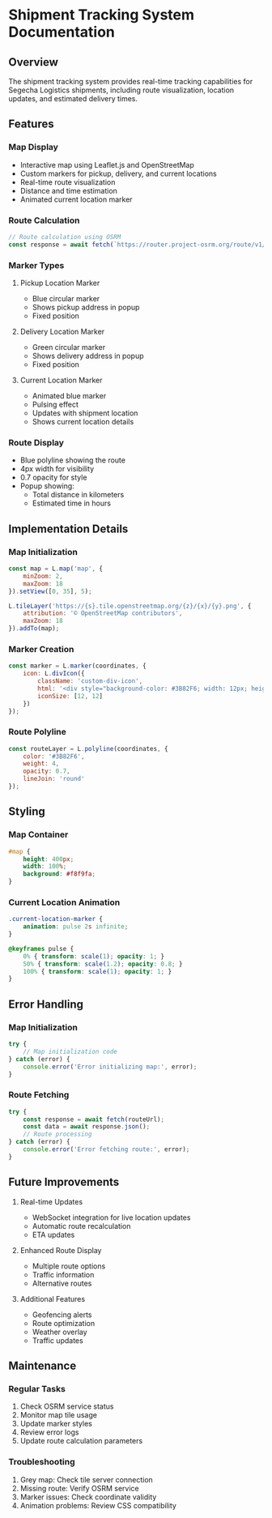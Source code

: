 # Shipment Tracking System Documentation

## Overview
The shipment tracking system provides real-time tracking capabilities for Segecha Logistics shipments, including route visualization, location updates, and estimated delivery times.

## Features

### Map Display
- Interactive map using Leaflet.js and OpenStreetMap
- Custom markers for pickup, delivery, and current locations
- Real-time route visualization
- Distance and time estimation
- Animated current location marker

### Route Calculation
```javascript
// Route calculation using OSRM
const response = await fetch(`https://router.project-osrm.org/route/v1/driving/${pickup[1]},${pickup[0]};${dropoff[1]},${dropoff[0]}?overview=full&geometries=polyline`);
```

### Marker Types
1. Pickup Location Marker
   - Blue circular marker
   - Shows pickup address in popup
   - Fixed position

2. Delivery Location Marker
   - Green circular marker
   - Shows delivery address in popup
   - Fixed position

3. Current Location Marker
   - Animated blue marker
   - Pulsing effect
   - Updates with shipment location
   - Shows current location details

### Route Display
- Blue polyline showing the route
- 4px width for visibility
- 0.7 opacity for style
- Popup showing:
  - Total distance in kilometers
  - Estimated time in hours

## Implementation Details

### Map Initialization
```javascript
const map = L.map('map', {
    minZoom: 2,
    maxZoom: 18
}).setView([0, 35], 5);

L.tileLayer('https://{s}.tile.openstreetmap.org/{z}/{x}/{y}.png', {
    attribution: '© OpenStreetMap contributors',
    maxZoom: 18
}).addTo(map);
```

### Marker Creation
```javascript
const marker = L.marker(coordinates, {
    icon: L.divIcon({
        className: 'custom-div-icon',
        html: '<div style="background-color: #3B82F6; width: 12px; height: 12px; border-radius: 50%; border: 2px solid white; box-shadow: 0 0 4px rgba(0,0,0,0.3);"></div>',
        iconSize: [12, 12]
    })
});
```

### Route Polyline
```javascript
const routeLayer = L.polyline(coordinates, {
    color: '#3B82F6',
    weight: 4,
    opacity: 0.7,
    lineJoin: 'round'
});
```

## Styling

### Map Container
```css
#map {
    height: 400px;
    width: 100%;
    background: #f8f9fa;
}
```

### Current Location Animation
```css
.current-location-marker {
    animation: pulse 2s infinite;
}

@keyframes pulse {
    0% { transform: scale(1); opacity: 1; }
    50% { transform: scale(1.2); opacity: 0.8; }
    100% { transform: scale(1); opacity: 1; }
}
```

## Error Handling

### Map Initialization
```javascript
try {
    // Map initialization code
} catch (error) {
    console.error('Error initializing map:', error);
}
```

### Route Fetching
```javascript
try {
    const response = await fetch(routeUrl);
    const data = await response.json();
    // Route processing
} catch (error) {
    console.error('Error fetching route:', error);
}
```

## Future Improvements

1. Real-time Updates
   - WebSocket integration for live location updates
   - Automatic route recalculation
   - ETA updates

2. Enhanced Route Display
   - Multiple route options
   - Traffic information
   - Alternative routes

3. Additional Features
   - Geofencing alerts
   - Route optimization
   - Weather overlay
   - Traffic updates

## Maintenance

### Regular Tasks
1. Check OSRM service status
2. Monitor map tile usage
3. Update marker styles
4. Review error logs
5. Update route calculation parameters

### Troubleshooting
1. Grey map: Check tile server connection
2. Missing route: Verify OSRM service
3. Marker issues: Check coordinate validity
4. Animation problems: Review CSS compatibility 